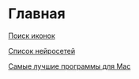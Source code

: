 # Главная

[Поиск иконок](https://squidfunk.github.io/mkdocs-material/reference/icons-emojis/#search)

[Список нейросетей](Нейросети/1%20Список%20нейросетей.md)

[Самые лучшие программы для Mac](Python/Самые%20лучшие%20программы%20для%20Mac.md)

